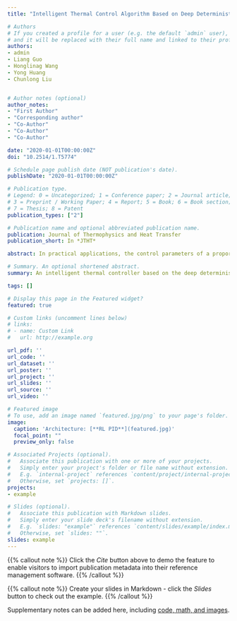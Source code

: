 ```yaml
---
title: "Intelligent Thermal Control Algorithm Based on Deep Deterministic Policy Gradient for Spacecraft"

# Authors
# If you created a profile for a user (e.g. the default `admin` user), write the username (folder name) here 
# and it will be replaced with their full name and linked to their profile.
authors:
- admin
- Liang Guo
- Honglinag Wang
- Yong Huang
- Chunlong Liu


# Author notes (optional)
author_notes:
- "First Author"
- "Corresponding author"
- "Co-Author"
- "Co-Author"
- "Co-Author"

date: "2020-01-01T00:00:00Z"
doi: "10.2514/1.T5774"

# Schedule page publish date (NOT publication's date).
publishDate: "2020-01-01T00:00:00Z"

# Publication type.
# Legend: 0 = Uncategorized; 1 = Conference paper; 2 = Journal article;
# 3 = Preprint / Working Paper; 4 = Report; 5 = Book; 6 = Book section;
# 7 = Thesis; 8 = Patent
publication_types: ["2"]

# Publication name and optional abbreviated publication name.
publication: Journal of Thermophysics and Heat Transfer
publication_short: In *JTHT*

abstract: In practical applications, the control parameters of a proportional integral derivative (PID) thermal controller are difficult to self-tuning online. As the control object or environment changes, the control parameters are required to change accordingly. An intelligent thermal controller based on the deep deterministic policy gradient, called DRLTC, is proposed. Two types of reinforcement learning agents were designed in DRLTC, which can automatically adjust the control parameters of the thermal controllers and self-optimize online after training. Both theoretical and experimental results revealed that, when the control object was the main mirror support, the DRLTC achieved a control precision of 0.01 °C. Additionally, the steady-state error was reduced by 40.2%, 62.5%, and 33.3% in the simulation, and by 5.6%, 80.6%, and 85.7% in the experiment, compared with the reinforcement learning PID, neural network PID, and Fuzzy PID, respectively. When the control object was changed to the main mirror installation, the DRLTC achieved a control precision of 0.02 °C, and the steady-state error was reduced by 87.5%, 91.7%, and 90.9% in the simulation, and by 80.2%, 90.6%, and 85.7% in the experiment, compared with the above-mentioned thermal control strategies, respectively. Therefore, the DRLTC has better universality, stronger robustness, and achieve more energy saving.

# Summary. An optional shortened abstract.
summary: An intelligent thermal controller based on the deep deterministic policy gradient, called DRLTC, is proposed.

tags: []

# Display this page in the Featured widget?
featured: true

# Custom links (uncomment lines below)
# links:
# - name: Custom Link
#   url: http://example.org

url_pdf: ''
url_code: ''
url_dataset: ''
url_poster: ''
url_project: ''
url_slides: ''
url_source: ''
url_video: ''

# Featured image
# To use, add an image named `featured.jpg/png` to your page's folder. 
image:
  caption: 'Architecture: [**RL PID**](featured.jpg)'
  focal_point: ""
  preview_only: false

# Associated Projects (optional).
#   Associate this publication with one or more of your projects.
#   Simply enter your project's folder or file name without extension.
#   E.g. `internal-project` references `content/project/internal-project/index.md`.
#   Otherwise, set `projects: []`.
projects:
- example

# Slides (optional).
#   Associate this publication with Markdown slides.
#   Simply enter your slide deck's filename without extension.
#   E.g. `slides: "example"` references `content/slides/example/index.md`.
#   Otherwise, set `slides: ""`.
slides: example
---
```


{{% callout note %}}
Click the *Cite* button above to demo the feature to enable visitors to import publication metadata into their reference management software.
{{% /callout %}}

{{% callout note %}}
Create your slides in Markdown - click the *Slides* button to check out the example.
{{% /callout %}}

Supplementary notes can be added here, including [code, math, and images](https://wowchemy.com/docs/writing-markdown-latex/).
